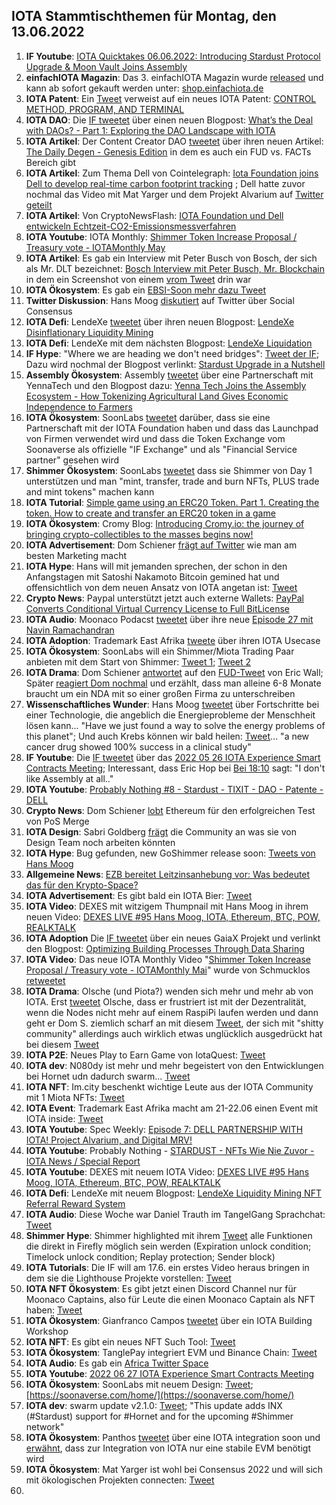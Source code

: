 ## IOTA Stammtischthemen für Montag, den 13.06.2022

1. **IF Youtube**: [IOTA Quicktakes 06.06.2022: Introducing Stardust Protocol Upgrade & Moon Vault Joins Assembly    ](https://www.youtube.com/watch?v=DjtRs51u60g)
2. **einfachIOTA Magazin**: Das 3. einfachIOTA Magazin wurde [released](https://twitter.com/einfachIOTA/status/1533881836467802117?t=t8i-IoBxNJKteMDonUGhcg&s=19) und kann ab sofort gekauft werden unter: [shop.einfachiota.de](https://shop.einfachiota.de/)
3. **IOTA Patent**: Ein [Tweet](https://twitter.com/muandelo/status/1534064933503217664?s=20&t=jh3nul272w7iozPBgoXGmg) verweist auf ein neues IOTA Patent: [CONTROL METHOD, PROGRAM, AND TERMINAL](https://worldwide.espacenet.com/patent/search/family/081753157/publication/WO2022107659A1?q=pn%3DWO2022107659A1)
4. **IOTA DAO**: Die [IF tweetet](https://twitter.com/iota/status/1534158246818336772?s=20&t=TUgRUmzV3rkXyWbypkMsQw) über einen neuen Blogpost: [What’s the Deal with DAOs? - Part 1: Exploring the DAO Landscape with IOTA](https://blog.iota.org/whats-the-deal-with-dao/)
5. **IOTA Artikel**: Der Content Creator DAO [tweetet](https://twitter.com/IOTAcontentDAO/status/1534193602456264704?s=20&t=5AaD7xcekK7zUtQsQAloQg) über ihren neuen Artikel: [The Daily Degen - Genesis Edition](https://iotacreator.substack.com/p/coming-soon?r=1ic5o4&s=w&utm_campaign=post&utm_medium=web) in dem es auch ein FUD vs. FACTs Bereich gibt
6. **IOTA Artikel**: Zum Thema Dell von Cointelegraph: [Iota Foundation joins Dell to develop real-time carbon footprint tracking](https://cointelegraph.com/news/iota-foundation-joins-dell-to-develop-real-time-carbon-footprint-tracking) ; Dell hatte zuvor nochmal das Video mit Mat Yarger und dem Projekt Alvarium auf [Twitter geteilt](https://twitter.com/Dell_Edge/status/1533949500393508864?s=20&t=5AaD7xcekK7zUtQsQAloQg)
7. **IOTA Artikel**: Von CryptoNewsFlash: [IOTA Foundation und Dell entwickeln Echtzeit-CO2-Emissionsmessverfahren](https://www.crypto-news-flash.com/de/iota-foundation-und-dell-entwickeln-echtzeit-co2-emissionsmessverfahren/?feed_id=9484&_unique_id=629f7bf5b74fb)
8. **IOTA Youtube**: IOTA Monthly: [Shimmer Token Increase Proposal / Treasury vote - IOTAMonthly May](https://www.youtube.com/watch?v=cLWDLSRfICg)
9. **IOTA Artikel**: Es gab ein Interview mit Peter Busch von Bosch, der sich als Mr. DLT bezeichnet: [Bosch Interview mit Peter Busch, Mr. Blockchain](https://blockchainwelt.de/bosch-interview/) in dem ein Screenshot von einem [vrom Tweet](https://twitter.com/Vrom14286662/status/1303187082886643712?s=20&t=MbeL857y6BiWp5-AbBH1vg) drin war
10. **IOTA Ökosystem**: Es gab ein [EBSI-Soon mehr dazu Tweet](https://twitter.com/EU_EBSI/status/1533777398369591298?s=20&t=5AaD7xcekK7zUtQsQAloQg)
11. **Twitter Diskussion**: Hans Moog [diskutiert](https://twitter.com/hus_qy/status/1533860276583424002?s=20&t=5AaD7xcekK7zUtQsQAloQg) auf Twitter über Social Consensus
12. **IOTA Defi**: LendeXe [tweetet](https://twitter.com/LendeXeFinance/status/1533869679038562309?s=20&t=5AaD7xcekK7zUtQsQAloQg) über ihren neuen Blogpost: [LendeXe Disinflationary Liquidity Mining](https://medium.com/@LendeXeFinance/lendexe-disinflationary-liquidity-mining-775955d5b640)
13. **IOTA Defi**: LendeXe mit dem nächsten Blogpost: [LendeXe Liquidation](https://medium.com/@LendeXeFinance/lendexe-liquidation-f0a1dae76d9a)
14. **IF Hype**: "Where we are heading we don't need bridges": [Tweet der IF](https://twitter.com/shimmernet/status/1533795862723321858?s=20&t=5AaD7xcekK7zUtQsQAloQg); Dazu wird nochmal der Blogpost verlinkt: [Stardust Upgrade in a Nutshell](https://blog.shimmer.network/stardust-upgrade-in-a-nutshell/)
15. **Assembly Ökosystem**: Assembly [tweetet](https://twitter.com/assembly_net/status/1534520628639780864?s=20&t=sGjNqNkkYZjkk5vo5NidLw) über eine Partnerschaft mit YennaTech und den Blogpost dazu: [Yenna Tech Joins the Assembly Ecosystem - How Tokenizing Agricultural Land Gives Economic Independence to Farmers](https://blog.assembly.sc/yenna-tech-joins-the-assembly-ecosystem/)
16. **IOTA Ökosystem**: SoonLabs [tweetet](https://twitter.com/soon_labs/status/1534408115021459456) darüber, dass sie eine Partnerschaft mit der IOTA Foundation haben und dass das Launchpad von Firmen verwendet wird und dass die Token Exchange vom Soonaverse als offizielle "IF Exchange" und als "Financial Service partner" gesehen wird
17. **Shimmer Ökosystem**: SoonLabs [tweetet](https://twitter.com/soon_labs/status/1534408118104367104?s=20&t=t4RdlwFUeVaz6O4iPGLNHA) dass sie Shimmer von Day 1 unterstützen und man "mint, transfer, trade and burn NFTs, PLUS trade and mint tokens" machen kann
18. **IOTA Tutorial**: [Simple game using an ERC20 Token. Part 1. Creating the token. How to create and transfer an ERC20 token in a game](https://medium.com/@sumsonline/simple-game-using-an-erc20-token-part-1-creating-the-token-5f1f6ad33f7)
19. **IOTA Ökosystem**: Cromy Blog: [Introducing Cromy.io: the journey of bringing crypto-collectibles to the masses begins now!](https://blog.cromy.io/posts/introducing-cromy-io)
20. **IOTA Advertisement**: Dom Schiener [frägt auf Twitter](https://twitter.com/DomSchiener/status/1534461087567036421?s=20&t=t4RdlwFUeVaz6O4iPGLNHA) wie man am besten Marketing macht
21. **IOTA Hype**: Hans will mit jemanden sprechen, der schon in den Anfangstagen mit Satoshi Nakamoto Bitcoin gemined hat und offensichtlich von dem neuen Ansatz von IOTA angetan ist: [Tweet](https://twitter.com/hus_qy/status/1534314439121436672?s=20&t=t4RdlwFUeVaz6O4iPGLNHA)
22. **Crypto News**: Paypal unterstützt jetzt auch externe Wallets: [PayPal Converts Conditional Virtual Currency License to Full BitLicense](https://www.coindesk.com/business/2022/06/07/paypal-converts-conditional-virtual-currency-license-to-full-bitlicense/)
23. **IOTA Audio**: Moonaco Podacst [tweetet](https://twitter.com/MoonacoPodcast/status/1534837983324553219?s=20&t=eMQhfwk85-74ZC3S25hF1g) über ihre neue [Episode 27 mit Navin Ramachandran](https://open.spotify.com/episode/2O9EDZcxxnYK0w9aQPFHyV?si=sqgn-jTdTaK9KEOMw1hgsA&nd=1)
24. **IOTA Adoption**: Trademark East Afrika [tweete](https://twitter.com/TradeMarkEastA/status/1534807582405234689?s=20&t=eMQhfwk85-74ZC3S25hF1g) über ihren IOTA Usecase
25. **IOTA Ökosystem**: SoonLabs will ein Shimmer/Miota Trading Paar anbieten mit dem Start von Shimmer: [Tweet 1](https://twitter.com/soon_labs/status/1534408118104367104?s=20&t=eMQhfwk85-74ZC3S25hF1g); [Tweet 2](https://twitter.com/soon_labs/status/1534769760998653952?s=20&t=eMQhfwk85-74ZC3S25hF1g)
26. **IOTA Drama**: Dom Schiener [antwortet](https://twitter.com/DomSchiener/status/1534635479370547201?s=20&t=eMQhfwk85-74ZC3S25hF1g) auf den [FUD-Tweet](https://twitter.com/ercwl/status/1534584929337626625?s=20&t=eMQhfwk85-74ZC3S25hF1g) von Eric Wall; Später [reagiert Dom nochmal](https://twitter.com/DomSchiener/status/1534954452037292034?s=20&t=aL_-DwCeRASpwsmpMnUEVQ) und erzählt, dass man alleine 6-8 Monate braucht um ein NDA mit so einer großen Firma zu unterschreiben
27. **Wissenschaftliches Wunder**: Hans Moog [tweetet](https://twitter.com/hus_qy/status/1534846750120456192?s=20&t=eMQhfwk85-74ZC3S25hF1g) über Fortschritte bei einer Technologie, die angeblich die Energieprobleme der Menschheit lösen kann... "Have we just found a way to solve the energy problems of this planet"; Und auch Krebs können wir bald heilen: [Tweet](https://twitter.com/hus_qy/status/1534664484979187712?s=20&t=eMQhfwk85-74ZC3S25hF1g)... "a new cancer drug showed 100% success in a clinical study"
28. **IF Youtube**: Die [IF tweetet](https://twitter.com/iota/status/1534837712351551488?s=20&t=rZdCvok3B3ajVixAaVlr_Q) über das [2022 05 26 IOTA Experience Smart Contracts Meeting](https://www.youtube.com/watch?v=amvw049S97s); Interessant, dass Eric Hop bei [Bei 18:10](https://www.youtube.com/watch?v=amvw049S97s&t=1091s) sagt: "I don't like Assembly at all.."
29. **IOTA Youtube**: [Probably Nothing #8 - Stardust - TIXIT - DAO - Patente - DELL](https://www.youtube.com/watch?v=ZWH0K-GS8tA)
30. **Crypto News**: Dom Schiener [lobt](https://twitter.com/DomSchiener/status/1534613567915163648?s=20&t=eMQhfwk85-74ZC3S25hF1g) Ethereum für den erfolgreichen Test von PoS Merge
31. **IOTA Design**: Sabri Goldberg [frägt](https://twitter.com/sabrigoldberg/status/1534819030472744961?s=20&t=eMQhfwk85-74ZC3S25hF1g) die Community an was sie von Design Team noch arbeiten könnten
32. **IOTA Hype**: Bug gefunden, new GoShimmer release soon: [Tweets von Hans Moog](https://twitter.com/hus_qy/status/1534300231298326531?s=20&t=tHBC0kqRy-glI53nShkBQQ)
33. **Allgemeine News**: [EZB bereitet Leitzinsanhebung vor: Was bedeutet das für den Krypto-Space?](https://www.btc-echo.de/news/ezb-zentralbank-leitzins-lagarde-europa-inflation-euro-dollar-bitcoin-144822/)
34. **IOTA Advertisement**: Es gibt bald ein IOTA Bier: [Tweet](https://twitter.com/IotGoku/status/1534942482546532354?s=20&t=aL_-DwCeRASpwsmpMnUEVQ)
35. **IOTA Video**: DEXES mit witzigem Thumpnail mit Hans Moog in ihrem neuen Video: [DEXES LIVE #95 Hans Moog, IOTA, Ethereum, BTC, POW, REALKTALK](https://www.youtube.com/watch?v=99zCIeBH1YI)
36. **IOTA Adoption** Die [IF tweetet](https://twitter.com/iota/status/1534883025250549761?s=20&t=aL_-DwCeRASpwsmpMnUEVQ) über ein neues GaiaX Projekt und verlinkt den Blogpost: [Optimizing Building Processes Through Data Sharing](https://blog.iota.org/iota-in-gaia-x-ieco/)
37. **IOTA Video**: Das neue IOTA Monthly Video "[Shimmer Token Increase Proposal / Treasury vote - IOTAMonthly Mai](https://www.youtube.com/watch?v=sujpLWjZE7E)" wurde von Schmucklos [retweetet](https://twitter.com/Schmucklos_/status/1534969789604581390?s=20&t=aL_-DwCeRASpwsmpMnUEVQ)
38. **IOTA Drama**: Olsche (und Piota?) wenden sich mehr und mehr ab von IOTA. Erst [tweetet](https://twitter.com/PassphraseSaver/status/1534776839318781952?t=2wPOLdlaRGBrMrPHxML1vw&s=19) Olsche, dass er frustriert ist mit der Dezentralität, wenn die Nodes nicht mehr auf einem RaspiPi laufen werden und dann geht er Dom S. ziemlich scharf an mit diesem [Tweet](https://twitter.com/PassphraseSaver/status/1534864210290692097?s=20&t=t_o3hl1hohryfQe0VmUB0w), der sich mit "shitty community" allerdings auch wirklich etwas unglücklich ausgedrückt hat bei diesem [Tweet](https://twitter.com/DomSchiener/status/1534635479370547201?s=20&t=t_o3hl1hohryfQe0VmUB0w)
39. **IOTA P2E**: Neues Play to Earn Game von IotaQuest: [Tweet](https://twitter.com/IotaQuest/status/1534967820475408384?s=20&t=t_o3hl1hohryfQe0VmUB0w)
40. **IOTA dev**: N080dy ist mehr und mehr begeistert von den Entwicklungen bei Hornet udn dadurch swarm... [Tweet](https://twitter.com/iota_swarm/status/1534936646692528134?s=20&t=t_o3hl1hohryfQe0VmUB0w)
41. **IOTA NFT**: Im.city beschenkt wichtige Leute aus der IOTA Community mit 1 Miota NFTs: [Tweet](https://twitter.com/imCITY_org/status/1534484822051135488?s=20&t=aL_-DwCeRASpwsmpMnUEVQ)
42. **IOTA Event**: Trademark East Afrika macht am 21-22.06 einen Event mit IOTA inside: [Tweet](https://twitter.com/TradeMarkEastA/status/1535141479374540801?s=20&t=efy6KeSsINP65aEl7at8xg)
43. **IOTA Youtube**: Spec Weekly: [Episode 7: DELL PARTNERSHIP WITH IOTA! Project Alvarium, and Digital MRV!](https://www.youtube.com/watch?v=pV45B2r6qFg)
44. **IOTA Youtube**: Probably Nothing - [STARDUST - NFTs Wie Nie Zuvor - IOTA News / Special Report](https://www.youtube.com/watch?v=NX6ZY6I-WPk)
45. **IOTA Youtube**: DEXES mit neuem IOTA Video: [DEXES LIVE #95 Hans Moog, IOTA, Ethereum, BTC, POW, REALKTALK](https://www.youtube.com/watch?v=99zCIeBH1YI&t=1665s)
46. **IOTA Defi**: LendeXe mit neuem Blogpost: [LendeXe Liquidity Mining NFT Referral Reward System](https://medium.com/@LendeXeFinance/lendexe-liquidity-mining-nft-referral-reward-system-3cdaf44aa65c)
47. **IOTA Audio**: Diese Woche war Daniel Trauth im TangelGang Sprachchat: [Tweet](https://twitter.com/GangTangleTalk/status/1535147195237863424?s=20&t=xuY035GYE1Fzp7a4xbiMTw)
48. **Shimmer Hype**: Shimmer highlighted mit ihrem [Tweet](https://twitter.com/shimmernet/status/1535245464471216131?s=20&t=efy6KeSsINP65aEl7at8xg) alle Funktionen die direkt in Firefly möglich sein werden (Expiration unlock condition; Timelock unlock condition; Replay protection; Sender block)
49. **IOTA Tutorials**: Die IF will am 17.6. ein erstes Video heraus bringen in dem sie die Lighthouse Projekte vorstellen: [Tweet](https://twitter.com/iota/status/1535277741553201152?s=20&t=efy6KeSsINP65aEl7at8xg)
50. **IOTA NFT Ökosystem**: Es gibt jetzt einen Discord Channel nur für Moonaco Captains, also für Leute die einen Moonaco Captain als NFT haben: [Tweet](https://twitter.com/MoonacoPodcast/status/1535219975039901696?s=20&t=efy6KeSsINP65aEl7at8xg)
51. **IOTA Ökosystem**: Gianfranco Campos [tweetet](https://twitter.com/hassping/status/1535012417159036928?s=20&t=efy6KeSsINP65aEl7at8xg) über ein IOTA Building Workshop
52. **IOTA NFT**: Es gibt ein neues NFT Such Tool: [Tweet](https://twitter.com/Moe4x4/status/1534878745345114114?s=20&t=efy6KeSsINP65aEl7at8xg)
53. **IOTA Ökosystem**: TanglePay integriert EVM und Binance Chain: [Tweet](https://twitter.com/tanglepaycom/status/1535186251858399232?s=20&t=efy6KeSsINP65aEl7at8xg)
54. **IOTA Audio**: Es gab ein [Africa Twitter Space](https://twitter.com/IotaNigeria/status/1530804933460639744?s=20&t=ci5_93oo_6TGFeSdHgJO0w)
55. **IOTA Youtube**: [2022 06 27 IOTA Experience Smart Contracts Meeting](https://www.youtube.com/watch?v=j74CDYJ3ENA)
56. **IOTA Ökosystem**: SoonLabs mit neuem Design: [Tweet](https://twitter.com/soon_labs/status/1535850567662071808?s=20&t=ci5_93oo_6TGFeSdHgJO0w); [https://soonaverse.com/home/](https://soonaverse.com/home/)
57. **IOTA dev**: swarm update v2.1.0: [Tweet](https://twitter.com/iota_swarm/status/1535733164748021762?s=20&t=ci5_93oo_6TGFeSdHgJO0w); "This update adds INX (#Stardust) support for #Hornet and for the upcoming #Shimmer network"
58. **IOTA Ökosystem**: Panthos [tweetet](https://twitter.com/m_cpto/status/1535311729206362113?s=20&t=ci5_93oo_6TGFeSdHgJO0w) über eine IOTA integration soon und [erwähnt](https://twitter.com/m_cpto/status/1535573329599516672?s=20&t=ci5_93oo_6TGFeSdHgJO0w), dass zur Integration von IOTA nur eine stabile EVM benötigt wird
59. **IOTA Ökosystem**: Mat Yarger ist wohl bei Consensus 2022 und will sich mit ökologischen Projekten connecten: [Tweet](https://twitter.com/Mat_Yarger/status/1535777220266012672?s=20&t=sWGklZyy4jM-PfN2FmHwDw)
60. 

